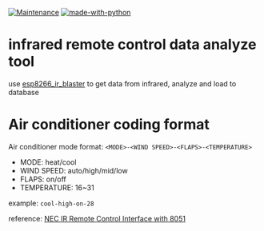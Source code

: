 [![Maintenance](https://img.shields.io/badge/Maintained%3F-yes-green.svg)](https://GitHub.com/Naereen/StrapDown.js/graphs/commit-activity) [![made-with-python](https://img.shields.io/badge/Made%20with-Python-1f425f.svg)](https://www.python.org/)

# infrared remote control data analyze tool
use [esp8266_ir_blaster](https://github.com/duchenpaul/esp8266_ir_blaster) to get data from infrared, analyze and load to database

# Air conditioner coding format
Air conditioner mode format: `<MODE>-<WIND SPEED>-<FLAPS>-<TEMPERATURE>`
- MODE: heat/cool
- WIND SPEED: auto/high/mid/low
- FLAPS: on/off
- TEMPERATURE: 16~31

example: `cool-high-on-28`

reference: [NEC IR Remote Control Interface with 8051](https://exploreembedded.com/wiki/NEC_IR_Remote_Control_Interface_with_8051)